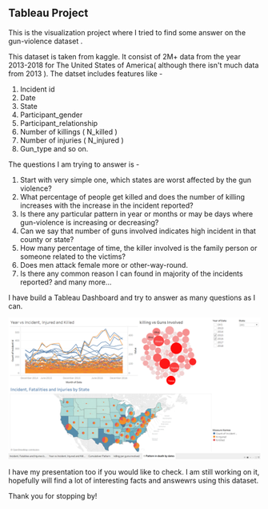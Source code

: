 ## Tableau Project
This is the visualization project where I tried to find some answer on the gun-violence dataset .

This dataset is taken from kaggle. It consist of 2M+ data from the year 2013-2018 for The United States of America( although there isn't much data from 2013 ). The datset includes features like -

1. Incident id
2. Date
3. State
4. Participant_gender
5. Participant_relationship
6. Number of killings ( N_killed )
7. Number of injuries ( N_injured )
8. Gun_type and so on.

The questions I am trying to answer is -

1. Start with very simple one, which states are worst affected by the gun violence?
2. What percentage of people get killed and does the number of killing increases with the increase in the incident reported?
3. Is there any particular pattern in year or months or may be days where gun-violence is increasing or decreasing?
4. Can we say that number of guns involved indicates high incident in that county or state?
5. How many percentage of time, the killer involved is the family person or someone related to the victims?
6. Does men attack female more or other-way-round.
7. Is there any common reason I can found in majority of the incidents reported?
and many more...

I have build a Tableau Dashboard and try to answer as many questions as I can.

![Dashboard](screenshots/Dashboard.png)

I have my presentation too if you would like to check. I am still working on it, hopefully will find a lot of interesting facts and answewrs using this dataset.

Thank you for stopping by!
